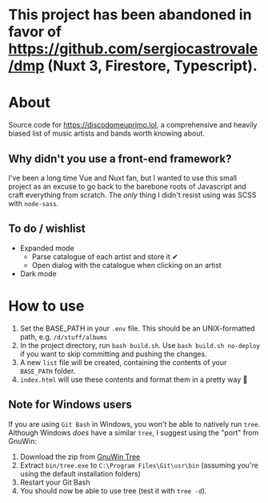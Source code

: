 # This project has been abandoned in favor of https://github.com/sergiocastrovale/dmp (Nuxt 3, Firestore, Typescript).

# About

Source code for https://discodomeuprimo.lol, a comprehensive and heavily biased list of music artists and bands worth knowing about.

## Why didn't you use a front-end framework?

I've been a long time Vue and Nuxt fan, but I wanted to use this small project as an excuse to go back to the barebone roots of Javascript and craft everything from scratch. The _only_ thing I didn't resist using was SCSS with `node-sass`.

## To do / wishlist

* Expanded mode
  * Parse catalogue of each artist and store it ✔
  * Open dialog with the catalogue when clicking on an artist
* Dark mode

# How to use

1. Set the BASE_PATH in your `.env` file. This should be an UNIX-formatted path, e.g. `/d/stuff/albums`
2. In the project directory, run `bash build.sh`. Use `bash build.sh no-deploy` if you want to skip committing and pushing the changes.
3. A new `list` file will be created, containing the contents of your `BASE_PATH` folder.
4. `index.html` will use these contents and format them in a pretty way 🙂

## Note for Windows users

If you are using `Git Bash` in Windows, you won't be able to natively run `tree`. Although Windows _does_ have a similar `tree`, I suggest using the "port" from GnuWin:

1. Download the zip from [GnuWin Tree](http://gnuwin32.sourceforge.net/packages/tree.htm)
2. Extract `bin/tree.exe` to `C:\Program Files\Git\usr\bin` (assuming you're using the default installation folders)
3. Restart your Git Bash
4. You should now be able to use tree (test it with `tree -d`).

